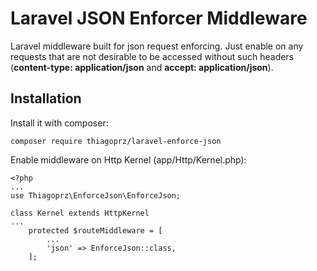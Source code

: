 # Laravel JSON Enforcer Middleware

Laravel middleware built for json request enforcing. Just enable on any requests that are not desirable to be accessed without such headers (**content-type: application/json** and **accept: application/json**).

## Installation
Install it with composer:

`composer require thiagoprz/laravel-enforce-json`

Enable middleware on Http Kernel (app/Http/Kernel.php):

```
<?php
...
use Thiagoprz\EnforceJson\EnforceJson;

class Kernel extends HttpKernel
...
    protected $routeMiddleware = [
        ...
        'json' => EnforceJson::class,
    ];
```

